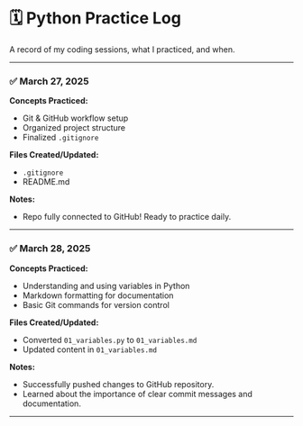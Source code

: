 # 🗓️ Python Practice Log

A record of my coding sessions, what I practiced, and when.

---

### ✅ March 27, 2025

**Concepts Practiced:**
- Git & GitHub workflow setup
- Organized project structure
- Finalized `.gitignore`

**Files Created/Updated:**
- `.gitignore`
- README.md

**Notes:**
- Repo fully connected to GitHub! Ready to practice daily.

---


### ✅ March 28, 2025

**Concepts Practiced:**
- Understanding and using variables in Python
- Markdown formatting for documentation
- Basic Git commands for version control

**Files Created/Updated:**
- Converted `01_variables.py` to `01_variables.md`
- Updated content in `01_variables.md`

**Notes:**
- Successfully pushed changes to GitHub repository.
- Learned about the importance of clear commit messages and documentation.

---